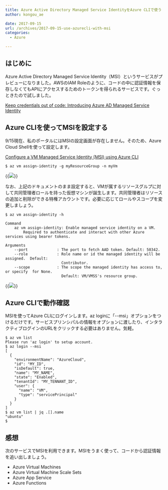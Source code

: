 ```yaml
---
title: Azure Active Directory Managed Service IdentityをAzure CLIで使う
author: kongou_ae

date: 2017-09-15
url: /archives/2017-09-15-use-azurecli-with-msi
categories:
  - Azure

---
```


## はじめに

 Azure Active Directory Managed Service Identity（MSI）というサービスがプレビューになりました。AWSのIAM Roleのように、コードの中に認証情報を保存しなくてもAPIにアクセスするためのトークンを得られるサービスです。ぐっときたので試しました。

[Keep credentials out of code: Introducing Azure AD Managed Service Identity](https://azure.microsoft.com/ja-jp/blog/keep-credentials-out-of-code-introducing-azure-ad-managed-service-identity/)

## Azure CLIを使ってMSIを設定する

9/15現在、私のポータルにはMSIの設定画面が存在しません。そのため、Azure Cloud Shellを使って設定します。

[Configure a VM Managed Service Identity (MSI) using Azure CLI](https://docs.microsoft.com/ja-jp/azure/active-directory/msi-qs-configure-cli-windows-vm#enable-msi-on-an-existing-azure-vm)

```
$ az vm assign-identity -g myResourceGroup -n myVm
```

{{<img src="./../../images/2017-09-15-001.png">}}

なお、上記のドキュメントのまま設定すると、VMが属するリソースグルプに対して共同管理者ロールを持った仮想マシンが誕生します。共同管理者はリソースの追加と削除ができる特権アカウントです。必要に応じてロールやスコープを変更しましょう。

```
$ az vm assign-identity -h

Command
    az vm assign-identity: Enable managed service identity on a VM.
        Required to authenticate and interact with other Azure services using bearer tokens.

Arguments
    --port             : The port to fetch AAD token. Default: 50342.
    --role             : Role name or id the managed identity will be assigned.  Default:
                         Contributor.
    --scope            : The scope the managed identity has access to, or specify  for None.
                         Default: VM/VMSS's resource group.
```

{{<img src="./../../images/2017-09-15-002.png">}}

## Azure CLIで動作確認

MSIを使ってAzure CLIにログインします。az loginに「--msi」オプションをつけるだけです。サービスプリンシパルの情報をオプションに渡したり、インタラクティブログインのURLをクリックする必要はありません。気軽。


```
$ az vm list
Please run 'az login' to setup account.
$ az login --msi
[
  {
    "environmentName": "AzureCloud",
    "id": "MY_ID",
    "isDefault": true,
    "name": "MY_NAME",
    "state": "Enabled",
    "tenantId": "MY_TENNANT_ID",
    "user": {
      "name": "VM",
      "type": "servicePrincipal"
    }
  }
]
$ az vm list | jq .[].name
"ubuntu"
$
```

## 感想

次のサービスでMSIを利用できます。MSIをうまく使って、コードから認証情報を追い出しましょう。

- Azure Virtual Machines
- Azure Virtual Machine Scale Sets
- Azure App Service
- Azure Functions